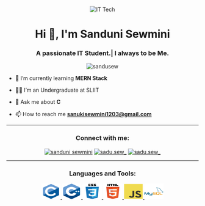 <p align="center" > <img src="https://plus.unsplash.com/premium_photo-1683121716061-3faddf4dc504?w=500&auto=format&fit=crop&q=60&ixlib=rb-4.0.3&ixid=M3wxMjA3fDB8MHxzZWFyY2h8OXx8dGVjaHxlbnwwfHwwfHx8MA%3D%3D" alt="IT Tech" width="200px" height="150px" /> </p>

<h1 align="center">Hi 👋, I'm Sanduni Sewmini</h1>
<h3 align="center">A passionate IT Student.| I always to be Me.</h3>

<p align="center"> <img src="https://komarev.com/ghpvc/?username=sandusew&label=Profile%20views&color=0e75b6&style=flat" alt="sandusew" /> </p>

- 🌱 I’m currently learning **MERN Stack**

- 👨‍💻 I’m an Undergraduate at SLIIT

- 💬 Ask me about **C**

- 📫 How to reach me **sanukisewmini1203@gmail.com**

<hr>
<h3 align="center">Connect with me:</h3>
<p align="center">
<a href="https://linkedin.com/in/sanduni sewmini" target="blank"><img align="center" src="https://raw.githubusercontent.com/rahuldkjain/github-profile-readme-generator/master/src/images/icons/Social/linked-in-alt.svg" alt="sanduni sewmini" height="30" width="50" /></a>
<a href="https://fb.com/sadu.sew_" target="blank"><img align="center" src="https://raw.githubusercontent.com/rahuldkjain/github-profile-readme-generator/master/src/images/icons/Social/facebook.svg" alt="sadu.sew_" height="30" width="50" /></a>
<a href="https://instagram.com/sadu.sew_" target="blank"><img align="center" src="https://raw.githubusercontent.com/rahuldkjain/github-profile-readme-generator/master/src/images/icons/Social/instagram.svg" alt="sadu.sew_" height="30" width="50" /></a>
</p>
<hr>

<h3 align="center">Languages and Tools:</h3>
<p align="center"> <a href="https://www.cprogramming.com/" target="_blank" rel="noreferrer"> <img src="https://raw.githubusercontent.com/devicons/devicon/master/icons/c/c-original.svg" alt="c" width="50" height="40"/> </a> <a href="https://www.w3schools.com/cpp/" target="_blank" rel="noreferrer"> <img src="https://raw.githubusercontent.com/devicons/devicon/master/icons/cplusplus/cplusplus-original.svg" alt="cplusplus" width="50" height="40"/> </a> <a href="https://www.w3schools.com/css/" target="_blank" rel="noreferrer"> <img src="https://raw.githubusercontent.com/devicons/devicon/master/icons/css3/css3-original-wordmark.svg" alt="css3" width="50" height="40"/> </a> <a href="https://www.w3.org/html/" target="_blank" rel="noreferrer"> <img src="https://raw.githubusercontent.com/devicons/devicon/master/icons/html5/html5-original-wordmark.svg" alt="html5" width="50" height="40"/> </a> <a href="https://developer.mozilla.org/en-US/docs/Web/JavaScript" target="_blank" rel="noreferrer"> <img src="https://raw.githubusercontent.com/devicons/devicon/master/icons/javascript/javascript-original.svg" alt="javascript" width="50" height="40"/> </a> <a href="https://www.mysql.com/" target="_blank" rel="noreferrer"> <img src="https://raw.githubusercontent.com/devicons/devicon/master/icons/mysql/mysql-original-wordmark.svg" alt="mysql" width="50" height="40"/> </a> </p>
